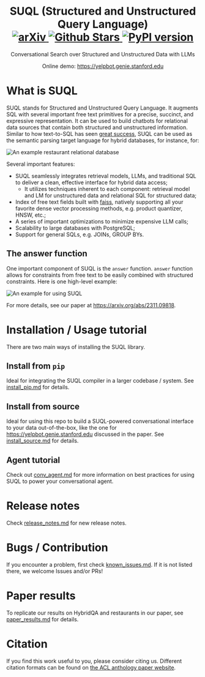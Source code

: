 <p align="center">
    <h1 align="center">
        <b>SUQL (Structured and Unstructured Query Language)</b>
        <br>
        <a href="https://arxiv.org/abs/2311.09818">
            <img src="https://img.shields.io/badge/cs.CL-2311.09818-b31b1b" alt="arXiv">
        </a>
        <a href="https://github.com/stanford-oval/suql/stargazers">
            <img src="https://img.shields.io/github/stars/stanford-oval/suql?style=social" alt="Github Stars">
        </a>
        <a href="https://pypi.org/project/suql/">
            <img alt="PyPI version" src="https://img.shields.io/pypi/v/suql.svg"/>
        </a>
    </h1>
</p>
<p align="center">
    Conversational Search over Structured and Unstructured Data with LLMs
</p>
<p align="center">
    Online demo:
    <a href="https://yelpbot.genie.stanford.edu" target="_blank">
        https://yelpbot.genie.stanford.edu
    </a>
    <br>
</p>


# What is SUQL

SUQL stands for Structured and Unstructured Query Language. It augments SQL with several important free text primitives for a precise, succinct, and expressive representation. It can be used to build chatbots for relational data sources that contain both structured and unstructured information. Similar to how text-to-SQL has seen [great success](https://python.langchain.com/docs/use_cases/qa_structured/sql), SUQL can be used as the semantic parsing target language for hybrid databases, for instance, for:

![An example restaurant relational database](https://github.com/stanford-oval/suql/blob/main/figures/figure1.png?raw=true)

Several important features:

- SUQL seamlessly integrates retrieval models, LLMs, and traditional SQL to deliver a clean, effective interface for hybrid data access;
    - It utilizes techniques inherent to each component: retrieval model and LM for unstructured data and relational SQL for structured data;
- Index of free text fields built with [faiss](https://github.com/facebookresearch/faiss), natively supporting all your favorite dense vector processing methods, e.g. product quantizer, HNSW, etc.;
- A series of important optimizations to minimize expensive LLM calls;
- Scalability to large databases with PostgreSQL;
- Support for general SQLs, e.g. JOINs, GROUP BYs.

## The answer function

One important component of SUQL is the `answer` function. `answer` function allows for constraints from free text to be easily combined with structured constraints. Here is one high-level example:

![An example for using SUQL](https://github.com/stanford-oval/suql/blob/main/figures/figure2.png?raw=true)

For more details, see our paper at https://arxiv.org/abs/2311.09818.

# Installation / Usage tutorial

There are two main ways of installing the SUQL library.

## Install from `pip`

Ideal for integrating the SUQL compiler in a larger codebase / system. See [install_pip.md](https://github.com/stanford-oval/suql/blob/main/docs/install_pip.md) for details.

## Install from source

Ideal for using this repo to build a SUQL-powered conversational interface to your data out-of-the-box, like the one for https://yelpbot.genie.stanford.edu discussed in the paper. See [install_source.md](https://github.com/stanford-oval/suql/blob/main/docs/install_source.md) for details.

## Agent tutorial

Check out [conv_agent.md](https://github.com/stanford-oval/suql/blob/main/docs/conv_agent.md) for more information on best practices for using SUQL to power your conversational agent.

# Release notes

Check [release_notes.md](https://github.com/stanford-oval/suql/blob/main/docs/release_notes.md) for new release notes.

# Bugs / Contribution

If you encounter a problem, first check [known_issues.md](https://github.com/stanford-oval/suql/blob/main/docs/known_issues.md). If it is not listed there, we welcome Issues and/or PRs!

# Paper results

To replicate our results on HybridQA and restaurants in our paper, see [paper_results.md](https://github.com/stanford-oval/suql/blob/main/docs/paper_results.md) for details.

# Citation

If you find this work useful to you, please consider citing us. Different citation formats can be found on [the ACL anthology paper website](https://aclanthology.org/2024.findings-naacl.283/).
